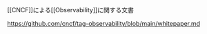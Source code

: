 [[CNCF]]による[[Observability]]に関する文書

<https://github.com/cncf/tag-observability/blob/main/whitepaper.md>